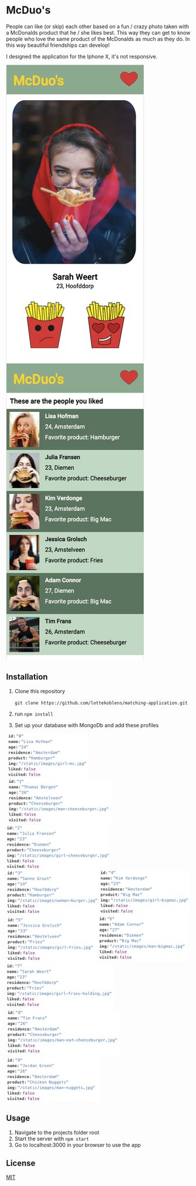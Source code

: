 # McDuo's
People can like (or skip) each other based on a fun / crazy photo taken with a 
McDonalds product that he / she likes best. This way they can get to know people
who love the same product of the McDonalds as much as they do. In this way
beautiful friendships can develop!

I designed the application for the Iphone X, it's not responsive.

![Screenshot of homepage](public/images/homepagina.png)
![Screenshot of liked page](public/images/likepagina.png)

## Installation
1. Clone this repository 
   
    ``` git clone https://github.com/lottekoblens/matching-application.git ```
1. run `npm install`
1. Set up your database with MongoDb and add these profiles

![Profile one](public/images/profile1.png)
![Profile two](public/images/profile2.png)
![Profile three](public/images/profile3.png)
![Profile four](public/images/profile4.png)
![Profile five](public/images/profile5.png)
![Profile six](public/images/profile6.png)
![Profile seven](public/images/profile7.png)
![Profile eight](public/images/profile8.png)
![Profile nine](public/images/profile9.png)
![Profile ten](public/images/profile10.png)

## Usage
1. Navigate to the projects folder root
1. Start the server with `npm start`
1. Go to localhost:3000 in your browser to use the app

## License
[MIT][license]

[license]: https://github.com/lottekoblens/matching-application/blob/master/LICENSE
